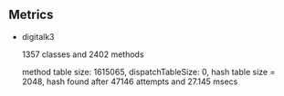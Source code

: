 ## Metrics

* digitalk3

    1357 classes and 2402 methods

    method table size: 1615065, dispatchTableSize: 0, hash table size = 2048, hash found after 47146 attempts and 27.145 msecs
